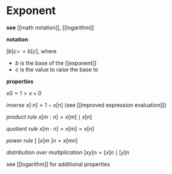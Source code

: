 # Exponent

**see** [[math notation]], [[logarithm]]

**notation**

$[b]c =\!= b[c]$, where

- $b$ is the base of the [[exponent]]
- $c$ is the value to raise the base to

**properties**

$x0 = 1 > x + 0$

_inverse_ $x[\cdot n] = 1 - x[n]$ (see [[improved expression evaluation]])

_product rule_ $x[m : n] = x[m] \mid x[n]$

_quotient rule_ $x[m \cdot n] = x[m] = x[n]$

_power rule_ $[\ [x]m\ ]n = x[mn]$

_distribution over multiplication_ $[xy]n = [x]n \mid [y]n$

see [[logarithm]] for additional properties
